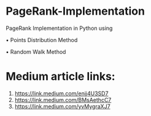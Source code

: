 # PageRank-Implementation
PageRank Implementation in Python using

• Points Distribution Method

• Random Walk Method
# Medium article links:
1. https://link.medium.com/enjj4U3SD7
2. https://link.medium.com/BMsAethcC7
3. https://link.medium.com/yvMygraXJ7

